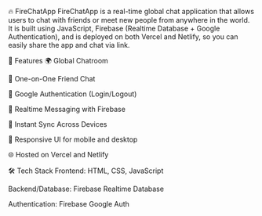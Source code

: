 🔥 FireChatApp
FireChatApp is a real-time global chat application that allows users to chat with friends or meet new people from anywhere in the world. It is built using JavaScript, Firebase (Realtime Database + Google Authentication), and is deployed on both Vercel and Netlify, so you can easily share the app and chat via link.

🚀 Features
🌍 Global Chatroom

👥 One-on-One Friend Chat

🔐 Google Authentication (Login/Logout)

💬 Realtime Messaging with Firebase

📡 Instant Sync Across Devices

📱 Responsive UI for mobile and desktop

🌐 Hosted on Vercel and Netlify

🛠️ Tech Stack
Frontend: HTML, CSS, JavaScript

Backend/Database: Firebase Realtime Database

Authentication: Firebase Google Auth

